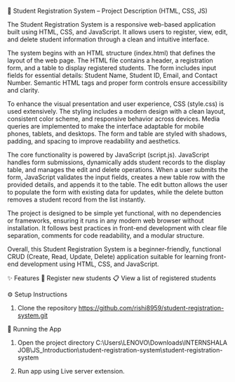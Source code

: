 📄 Student Registration System 
– Project Description (HTML, CSS, JS)

The Student Registration System is a responsive web-based application built using HTML, CSS, and JavaScript. It allows users to register, view, edit, and delete student information through a clean and intuitive interface.

The system begins with an HTML structure (index.html) that defines the layout of the web page. The HTML file contains a header, a registration form, and a table to display registered students. The form includes input fields for essential details: Student Name, Student ID, Email, and Contact Number. Semantic HTML tags and proper form controls ensure accessibility and clarity.

To enhance the visual presentation and user experience, CSS (style.css) is used extensively. The styling includes a modern design with a clean layout, consistent color scheme, and responsive behavior across devices. Media queries are implemented to make the interface adaptable for mobile phones, tablets, and desktops. The form and table are styled with shadows, padding, and spacing to improve readability and aesthetics.

The core functionality is powered by JavaScript (script.js). JavaScript handles form submissions, dynamically adds student records to the display table, and manages the edit and delete operations. When a user submits the form, JavaScript validates the input fields, creates a new table row with the provided details, and appends it to the table. The edit button allows the user to populate the form with existing data for updates, while the delete button removes a student record from the list instantly.

The project is designed to be simple yet functional, with no dependencies or frameworks, ensuring it runs in any modern web browser without installation. It follows best practices in front-end development with clear file separation, comments for code readability, and a modular structure.

Overall, this Student Registration System is a beginner-friendly, functional CRUD (Create, Read, Update, Delete) application suitable for learning front-end development using HTML, CSS, and JavaScript.

✨ Features
📝 Register new students
📋 View a list of registered students

⚙️ Setup Instructions
1. Clone the repository
https://github.com/rishi8959/student-registration-system.git

🚀 Running the App
1. Open the project directory
C:\Users\LENOVO\Downloads\INTERNSHALA JOB\JS_Introduction\student-registration-system\student-registration-system

2. Run app using Live server extension.
